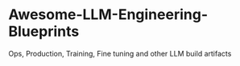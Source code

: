 # Awesome-LLM-Engineering-Blueprints
Ops, Production, Training, Fine tuning and other LLM build artifacts
